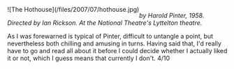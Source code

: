 <!--
.. title: The Hothouse
.. slug: the-hothouse
.. date: 2007-07-22 01:31:10-05:00
.. tags: media,show
.. type: text
-->

<span style="float: left">
![The Hothouse](/files/2007/07/hothouse.jpg)
</span>

*by Harold Pinter, 1958.*
*Directed by Ian Rickson.*
*At the National Theatre's Lyttelton theatre.*

As I was forewarned is typical of Pinter, difficult to untangle a point,
but nevertheless both chilling and amusing in turns. Having said that,
I'd really have to go and read all about it before I could decide
whether I actually liked it or not, which I guess means that currently I
don't. 4/10

<br style="clear: both" />
